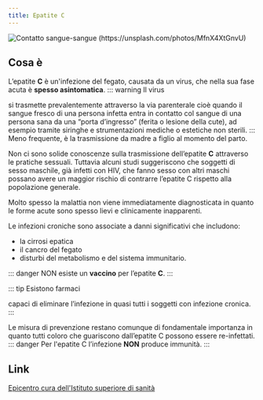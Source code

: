 ```yaml
---
title: Epatite C
---
```


![Contatto sangue-sangue (https://unsplash.com/photos/MfnX4XtGnvU)](/images/needle.jpg)

## Cosa è <Badge text="Risposta in 100 parole" type="tip" />

L’epatite **C** è un'infezione del fegato, causata da un virus, che nella sua fase acuta è **spesso asintomatica**.
::: warning Il virus

si trasmette prevalentemente attraverso la via parenterale cioè quando il sangue fresco di una persona infetta entra in contatto col sangue di una persona sana da una “porta d’ingresso” (ferita o lesione della cute), ad esempio tramite siringhe e strumentazioni mediche o estetiche non sterili.
:::
Meno frequente, è la trasmissione da madre a figlio al momento del parto.

Non ci sono solide conoscenze sulla trasmissione dell’epatite **C** attraverso le pratiche sessuali. Tuttavia alcuni studi suggeriscono che soggetti di sesso maschile, già infetti con HIV, che fanno sesso con altri maschi possano avere un maggior rischio di contrarre l’epatite C rispetto alla popolazione generale.

Molto spesso la malattia non viene immediatamente diagnosticata in quanto le forme acute sono spesso lievi e clinicamente inapparenti.

Le infezioni croniche sono associate a danni significativi che includono:

- la cirrosi epatica
- il cancro del fegato
- disturbi del metabolismo e del sistema immunitario.

::: danger NON esiste <Badge text="!" type="error"/>
un **vaccino** per l’epatite **C**.
:::

::: tip Esistono farmaci

capaci di eliminare l’infezione in quasi tutti i soggetti con infezione cronica.
:::

Le misura di prevenzione restano comunque di fondamentale importanza in quanto tutti coloro che guariscono dall’epatite C possono essere re-infettati.
::: danger Per l'epatite C
l’infezione **NON** <Badge text="!" type="error"/> produce immunità.
:::

## Link

[Epicentro cura dell'Istituto superiore di sanità](https://www.epicentro.iss.it/epatite/epatite-c)
